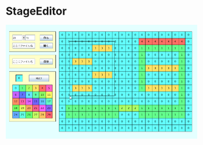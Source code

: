 # StageEditor
![スクリーンショット](https://raw.githubusercontent.com/t-hayashi00/StageEditor/image/image.png )